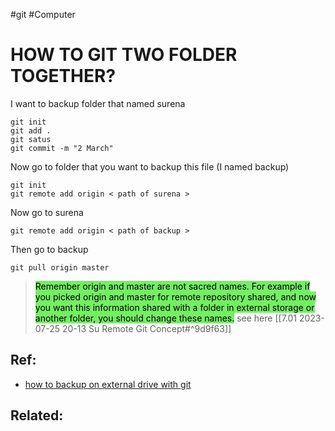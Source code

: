 #git #Computer

# HOW TO GIT TWO FOLDER TOGETHER?
I want to backup folder that named surena
```git
git init
git add .
git satus 
git commit -m "2 March"
```


Now go to folder that you want to backup this file (I named backup)
```git
git init
git remote add origin < path of surena >
```


Now  go to surena
```git
git remote add origin < path of backup >
```

Then go to backup

```git
git pull origin master
```


> <mark style="background: #2BE611A6;">Remember origin and master are not sacred names. For example if you picked origin and master for remote repository shared, and now you want this information shared with a folder in external storage or another folder, you should change these names.</mark> see here [[7.01 2023-07-25 20-13 Su Remote Git Concept#^9d9f63]]


## Ref:
- [how to backup on external drive with git](https://www.youtube.com/watch?v=vHzDVPWwIww)
## Related: 

